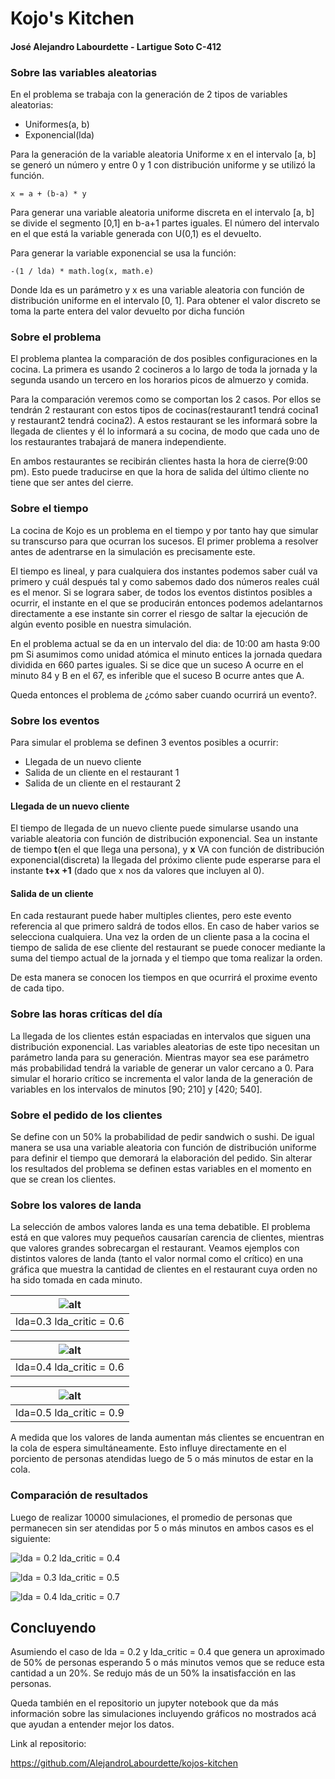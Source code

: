 
# Kojo's Kitchen
#### José Alejandro Labourdette - Lartigue Soto C-412

### Sobre las variables aleatorias
En el problema se trabaja con la generación de 2 tipos de variables aleatorias:
- Uniformes(a, b)
- Exponencial(lda)

Para la generación de la variable aleatoria Uniforme x en el intervalo [a, b] se generó un número
y entre 0 y 1 con distribución uniforme y se utilizó la función.
```
x = a + (b-a) * y
```
Para generar una variable aleatoria uniforme discreta en el intervalo [a, b] se divide el segmento
[0,1] en b-a+1 partes iguales. El número del intervalo en el que está la variable generada con 
U(0,1) es el devuelto.

Para generar la variable exponencial se usa la función:
```
-(1 / lda) * math.log(x, math.e)
```
Donde lda es un parámetro y x es una variable aleatoria con función de distribución uniforme en el
intervalo [0, 1]. Para obtener el valor discreto se toma la parte entera del valor devuelto por
dicha función

### Sobre el problema
El problema plantea la comparación de dos posibles configuraciones en la cocina. La primera es 
usando 2 cocineros a lo largo de toda la jornada y la segunda usando un tercero en los horarios
picos de almuerzo y comida.

Para la comparación veremos como se comportan los 2 casos. Por ellos se tendrán 2 restaurant con 
estos tipos de cocinas(restaurant1 tendrá cocina1 y restaurant2 tendrá cocina2). A estos 
restaurant se les informará sobre la llegada de clientes y él lo informará a su cocina, de 
modo que cada uno de los restaurantes trabajará de manera independiente.

En ambos restaurantes se recibirán clientes hasta la hora de cierre(9:00 pm). Esto puede 
traducirse en que la hora de salida del último cliente no tiene que ser antes del cierre.


### Sobre el tiempo
La cocina de Kojo es un problema en el tiempo y por tanto hay que simular su transcurso para 
que ocurran los sucesos. El primer problema a resolver antes de adentrarse en la simulación es 
precisamente este.

El tiempo es lineal, y para cualquiera dos instantes podemos saber cuál va primero y cuál 
después tal y como sabemos dado dos números reales cuál es el menor. Si se lograra saber, de 
todos los eventos distintos posibles a ocurrir, el instante en el que se producirán entonces 
podemos adelantarnos directamente a ese instante sin correr el riesgo de saltar la ejecución 
de algún evento posible en nuestra simulación.

En el problema actual se da en un intervalo del dia: de 10:00 am hasta 9:00 pm Si asumimos como 
unidad atómica el minuto entices la jornada quedara dividida en 660 partes iguales. Si se dice 
que un suceso A ocurre en el minuto 84 y B en el 67, es inferible que el suceso B ocurre antes 
que A.

Queda entonces el problema de ¿cómo saber cuando ocurrirá un evento?.

###  Sobre los eventos
Para simular el problema se definen 3 eventos posibles a ocurrir:
- Llegada de un nuevo cliente
- Salida de un cliente en el restaurant 1
- Salida de un cliente en el restaurant 2


#### Llegada de un nuevo cliente
El tiempo de llegada de un nuevo cliente puede simularse usando una variable aleatoria con función
de distribución exponencial. Sea un instante de tiempo **t**(en el que llega una persona), y
**x** VA con función de distribución exponencial(discreta) la llegada del próximo cliente pude 
esperarse para el instante **t+x +1** (dado que x nos da valores que incluyen al 0).

#### Salida de un cliente
En cada restaurant puede haber multiples clientes, pero este evento referencia al que primero 
saldrá de todos ellos. En caso de haber varios se selecciona cualquiera. Una vez la orden de un 
cliente pasa a la cocina el tiempo de salida de ese cliente del restaurant se puede conocer 
mediante la suma del tiempo actual de la jornada y el tiempo que toma realizar la orden.

De esta manera se conocen los tiempos en que ocurrirá el proxime evento de cada tipo.

### Sobre las horas críticas del día
La llegada de los clientes están espaciadas en intervalos que siguen una distribución exponencial.
Las variables aleatorias de este tipo necesitan un parámetro landa para su generación. Mientras
mayor sea ese parámetro más probabilidad tendrá la variable de generar un valor cercano a 0. 
Para simular el horario crítico se incrementa el valor landa de la generación de variables en los 
intervalos de minutos [90; 210] y [420; 540].

### Sobre el pedido de los clientes
Se define con un 50% la probabilidad de pedir sandwich o sushi. De igual manera se usa una 
variable aleatoria con función de distribución uniforme para definir el tiempo que demorará la
elaboración del pedido. Sin alterar los resultados del problema se definen estas variables en 
el momento en que se crean los clientes.

### Sobre los valores de landa
La selección de ambos valores landa es una tema debatible. El problema está en que valores muy
pequeños causarían carencia de clientes, mientras que valores grandes sobrecargan el restaurant.
Veamos ejemplos con distintos valores de landa (tanto el valor normal como el crítico) en una
gráfica que muestra la cantidad de clientes en el restaurant cuya orden no ha sido tomada en cada
minuto.

|![alt](img/amount_of_people_waiting_3-6.png)|
|:---:|
|lda=0.3 lda_critic = 0.6| 

|![alt](img/amount_of_people_waiting_4-6.png)|
|:---:|
|lda=0.4 lda_critic = 0.6| 

|![alt](img/amount_of_people_waiting_5-9.png)|
|:---:|
|lda=0.5 lda_critic = 0.9| 

A medida que los valores de landa aumentan más clientes se encuentran en la cola de espera 
simultáneamente. Esto influye directamente en el porciento de personas atendidas luego de 5 o más
minutos de estar en la cola.

### Comparación de resultados
Luego de realizar 10000 simulaciones, el promedio de personas que permanecen sin ser atendidas por 
5 o más minutos en ambos casos es el siguiente:

![lda = 0.2 lda_critic = 0.4](img/percent_10000cases_2_4.png)

![lda = 0.3 lda_critic = 0.5](img/percent_10000cases_3_5.png)

![lda = 0.4 lda_critic = 0.7](img/percent_10000cases_4_7.png)

## Concluyendo
Asumiendo el caso de lda = 0.2 y lda_critic = 0.4 que genera un aproximado de 50% de personas
esperando 5 o más minutos vemos que se reduce esta cantidad a un 20%. Se redujo más de un 50% la
insatisfacción en las personas.

Queda también en el repositorio un jupyter notebook que da más información sobre las simulaciones
incluyendo gráficos no mostrados acá que ayudan a entender mejor los datos.

Link al repositorio:

https://github.com/AlejandroLabourdette/kojos-kitchen